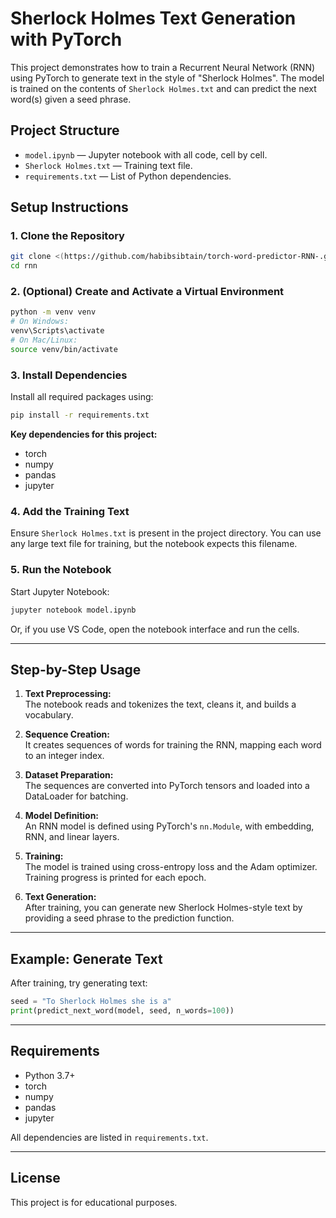 # Sherlock Holmes Text Generation with PyTorch

This project demonstrates how to train a Recurrent Neural Network (RNN) using PyTorch to generate text in the style of "Sherlock Holmes". The model is trained on the contents of `Sherlock Holmes.txt` and can predict the next word(s) given a seed phrase.

## Project Structure

- `model.ipynb` — Jupyter notebook with all code, cell by cell.
- `Sherlock Holmes.txt` — Training text file.
- `requirements.txt` — List of Python dependencies.

## Setup Instructions

### 1. Clone the Repository

```bash
git clone <(https://github.com/habibsibtain/torch-word-predictor-RNN-.git)>
cd rnn
```

### 2. (Optional) Create and Activate a Virtual Environment

```bash
python -m venv venv
# On Windows:
venv\Scripts\activate
# On Mac/Linux:
source venv/bin/activate
```

### 3. Install Dependencies

Install all required packages using:

```bash
pip install -r requirements.txt
```

**Key dependencies for this project:**
- torch
- numpy
- pandas
- jupyter

### 4. Add the Training Text

Ensure `Sherlock Holmes.txt` is present in the project directory. You can use any large text file for training, but the notebook expects this filename.

### 5. Run the Notebook

Start Jupyter Notebook:

```bash
jupyter notebook model.ipynb
```

Or, if you use VS Code, open the notebook interface and run the cells.

---

## Step-by-Step Usage

1. **Text Preprocessing:**  
   The notebook reads and tokenizes the text, cleans it, and builds a vocabulary.

2. **Sequence Creation:**  
   It creates sequences of words for training the RNN, mapping each word to an integer index.

3. **Dataset Preparation:**  
   The sequences are converted into PyTorch tensors and loaded into a DataLoader for batching.

4. **Model Definition:**  
   An RNN model is defined using PyTorch's `nn.Module`, with embedding, RNN, and linear layers.

5. **Training:**  
   The model is trained using cross-entropy loss and the Adam optimizer. Training progress is printed for each epoch.

6. **Text Generation:**  
   After training, you can generate new Sherlock Holmes-style text by providing a seed phrase to the prediction function.

---

## Example: Generate Text

After training, try generating text:

```python
seed = "To Sherlock Holmes she is a"
print(predict_next_word(model, seed, n_words=100))
```

---

## Requirements

- Python 3.7+
- torch
- numpy
- pandas
- jupyter

All dependencies are listed in `requirements.txt`.

---

## License

This project is for educational purposes.
